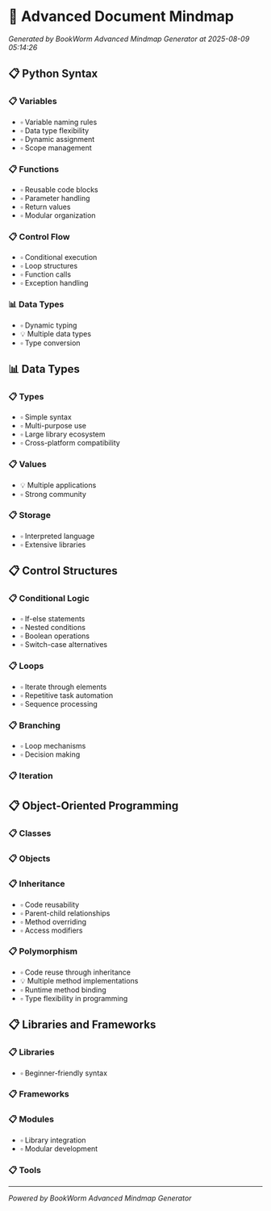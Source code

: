 # 🧠 Advanced Document Mindmap

*Generated by BookWorm Advanced Mindmap Generator at 2025-08-09 05:14:26*

## 📋 Python Syntax

### 📋 Variables

- ▫️ Variable naming rules
- ▫️ Data type flexibility
- ▫️ Dynamic assignment
- ▫️ Scope management
### 📋 Functions

- ▫️ Reusable code blocks
- ▫️ Parameter handling
- ▫️ Return values
- ▫️ Modular organization
### 📋 Control Flow

- ▫️ Conditional execution
- ▫️ Loop structures
- ▫️ Function calls
- ▫️ Exception handling
### 📊 Data Types

- ▫️ Dynamic typing
- 💡 Multiple data types
- ▫️ Type conversion
## 📊 Data Types

### 📋 Types

- ▫️ Simple syntax
- ▫️ Multi-purpose use
- ▫️ Large library ecosystem
- ▫️ Cross-platform compatibility
### 📋 Values

- 💡 Multiple applications
- ▫️ Strong community
### 📋 Storage

- ▫️ Interpreted language
- ▫️ Extensive libraries
## 📋 Control Structures

### 📋 Conditional Logic

- ▫️ If-else statements
- ▫️ Nested conditions
- ▫️ Boolean operations
- ▫️ Switch-case alternatives
### 📋 Loops

- ▫️ Iterate through elements
- ▫️ Repetitive task automation
- ▫️ Sequence processing
### 📋 Branching

- ▫️ Loop mechanisms
- ▫️ Decision making
### 📋 Iteration

## 📋 Object-Oriented Programming

### 📋 Classes

### 📋 Objects

### 📋 Inheritance

- ▫️ Code reusability
- ▫️ Parent-child relationships
- ▫️ Method overriding
- ▫️ Access modifiers
### 📋 Polymorphism

- ▫️ Code reuse through inheritance
- 💡 Multiple method implementations
- ▫️ Runtime method binding
- ▫️ Type flexibility in programming
## 📋 Libraries and Frameworks

### 📋 Libraries

- ▫️ Beginner-friendly syntax
### 📋 Frameworks

### 📋 Modules

- ▫️ Library integration
- ▫️ Modular development
### 📋 Tools


---
*Powered by BookWorm Advanced Mindmap Generator*